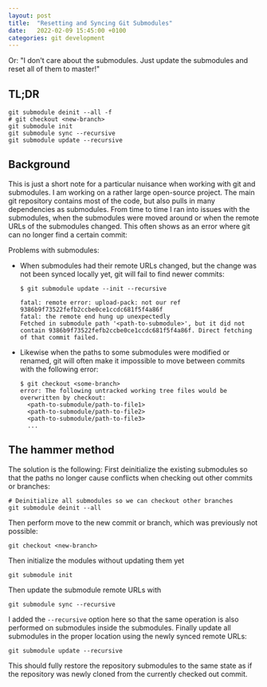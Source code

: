 ```yaml
---
layout: post
title:  "Resetting and Syncing Git Submodules"
date:   2022-02-09 15:45:00 +0100
categories: git development
---
```


Or: "I don't care about the submodules. Just update the submodules and reset all of them to master!"

## TL;DR

```shell
git submodule deinit --all -f
# git checkout <new-branch>
git submodule init
git submodule sync --recursive
git submodule update --recursive
```

## Background

This is just a short note for a particular nuisance when working with git and submodules. I am working on a rather large open-source project. The main git repository contains most of the code, but also pulls in many dependencies as submodules. From time to time I ran into issues with the submodules, when the submodules were moved around or when the remote URLs of the submodules changed. This often shows as an error where git can no longer find a certain commit:

Problems with submodules:

- When submodules had their remote URLs changed, but the change was not been synced locally yet, git will fail to find newer commits:
  ```
  $ git submodule update --init --recursive

  fatal: remote error: upload-pack: not our ref 9386b9f73522fefb2ccbe0ce1ccdc681f5f4a86f
  fatal: the remote end hung up unexpectedly
  Fetched in submodule path '<path-to-submodule>', but it did not contain 9386b9f73522fefb2ccbe0ce1ccdc681f5f4a86f. Direct fetching of that commit failed.
  ```


- Likewise when the paths to some submodules were modified or renamed, git will often make it impossible to move between commits with the following error:

  ```
  $ git checkout <some-branch>
  error: The following untracked working tree files would be overwritten by checkout:
    <path-to-submodule/path-to-file1>
    <path-to-submodule/path-to-file2>
    <path-to-submodule/path-to-file3>
    ...
  ```

## The hammer method

The solution is the following: First deinitialize the existing submodules so that the paths no longer cause conflicts when checking out other commits or branches:

```shell
# Deinitialize all submodules so we can checkout other branches
git submodule deinit --all
```

Then perform move to the new commit or branch, which was previously not possible:

```shell
git checkout <new-branch>
```

Then initialize the modules without updating them yet
```shell
git submodule init
```

Then update the submodule remote URLs with

```shell
git submodule sync --recursive
```

I added the `--recursive` option here so that the same operation is also performed on submodules inside the submodules. Finally update all submodules in the proper location using the newly synced remote URLs:

```shell
git submodule update --recursive
```

This should fully restore the repository submodules to the same state as if the repository was newly cloned from the currently checked out commit.
